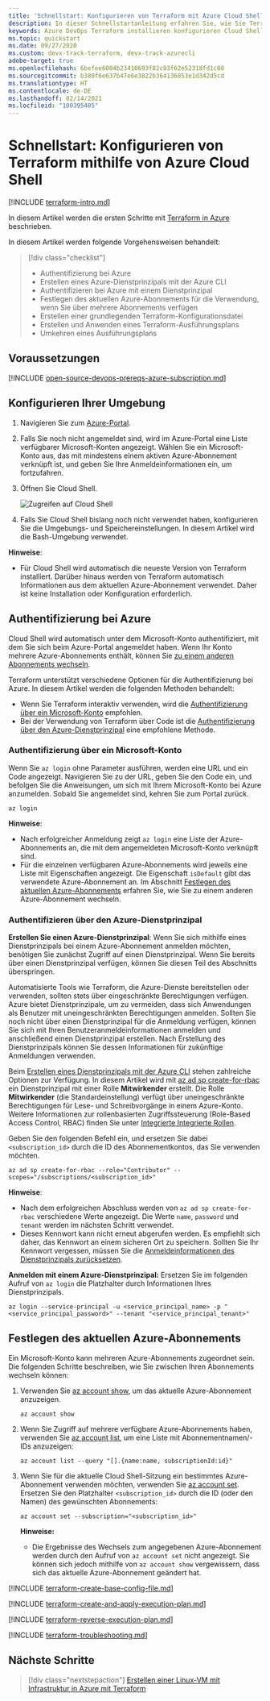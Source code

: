 ```yaml
---
title: 'Schnellstart: Konfigurieren von Terraform mit Azure Cloud Shell'
description: In dieser Schnellstartanleitung erfahren Sie, wie Sie Terraform mithilfe von Azure Cloud Shell installieren und konfigurieren.
keywords: Azure DevOps Terraform installieren konfigurieren Cloud Shell init planen anwenden Ausführung Portal anmelden Anmeldung RBAC Dienstprinzipal automatisiertes Skript
ms.topic: quickstart
ms.date: 09/27/2020
ms.custom: devx-track-terraform, devx-track-azurecli
adobe-target: true
ms.openlocfilehash: 6befee6004b23410693f82c83f62e52318fd1c08
ms.sourcegitcommit: b380f6e637b47e6e3822b364136853e1d342d5cd
ms.translationtype: HT
ms.contentlocale: de-DE
ms.lasthandoff: 02/14/2021
ms.locfileid: "100395405"
---
```

# <a name="quickstart-configure-terraform-using-azure-cloud-shell"></a>Schnellstart: Konfigurieren von Terraform mithilfe von Azure Cloud Shell
 
[!INCLUDE [terraform-intro.md](includes/terraform-intro.md)]

In diesem Artikel werden die ersten Schritte mit [Terraform in Azure](https://www.terraform.io/docs/providers/azurerm/index.html) beschrieben.

In diesem Artikel werden folgende Vorgehensweisen behandelt:
> [!div class="checklist"]
> * Authentifizierung bei Azure
> * Erstellen eines Azure-Dienstprinzipals mit der Azure CLI
> * Authentifizieren bei Azure mit einem Dienstprinzipal
> * Festlegen des aktuellen Azure-Abonnements für die Verwendung, wenn Sie über mehrere Abonnements verfügen
> * Erstellen einer grundlegenden Terraform-Konfigurationsdatei
> * Erstellen und Anwenden eines Terraform-Ausführungsplans
> * Umkehren eines Ausführungsplans

## <a name="prerequisites"></a>Voraussetzungen

[!INCLUDE [open-source-devops-prereqs-azure-subscription.md](../includes/open-source-devops-prereqs-azure-subscription.md)]

## <a name="configure-your-environment"></a>Konfigurieren Ihrer Umgebung

1. Navigieren Sie zum [Azure-Portal](https://portal.azure.com).

1. Falls Sie noch nicht angemeldet sind, wird im Azure-Portal eine Liste verfügbarer Microsoft-Konten angezeigt. Wählen Sie ein Microsoft-Konto aus, das mit mindestens einem aktiven Azure-Abonnement verknüpft ist, und geben Sie Ihre Anmeldeinformationen ein, um fortzufahren.

1. Öffnen Sie Cloud Shell.

    ![Zugreifen auf Cloud Shell](media/install-configure/portal-cloud-shell.png)

1. Falls Sie Cloud Shell bislang noch nicht verwendet haben, konfigurieren Sie die Umgebungs- und Speichereinstellungen. In diesem Artikel wird die Bash-Umgebung verwendet.

**Hinweise**:
- Für Cloud Shell wird automatisch die neueste Version von Terraform installiert. Darüber hinaus werden von Terraform automatisch Informationen aus dem aktuellen Azure-Abonnement verwendet. Daher ist keine Installation oder Konfiguration erforderlich.

## <a name="authenticate-to-azure"></a>Authentifizierung bei Azure

Cloud Shell wird automatisch unter dem Microsoft-Konto authentifiziert, mit dem Sie sich beim Azure-Portal angemeldet haben. Wenn Ihr Konto mehrere Azure-Abonnements enthält, können Sie [zu einem anderen Abonnements wechseln](#set-the-current-azure-subscription).

Terraform unterstützt verschiedene Optionen für die Authentifizierung bei Azure. In diesem Artikel werden die folgenden Methoden behandelt:

- Wenn Sie Terraform interaktiv verwenden, wird die [Authentifizierung über ein Microsoft-Konto](#authenticate-via-microsoft-account) empfohlen.
- Bei der Verwendung von Terraform über Code ist die [Authentifizierung über den Azure-Dienstprinzipal](#authenticate-via-azure-service-principal) eine empfohlene Methode.

### <a name="authenticate-via-microsoft-account"></a>Authentifizierung über ein Microsoft-Konto

Wenn Sie `az login` ohne Parameter ausführen, werden eine URL und ein Code angezeigt. Navigieren Sie zu der URL, geben Sie den Code ein, und befolgen Sie die Anweisungen, um sich mit Ihrem Microsoft-Konto bei Azure anzumelden. Sobald Sie angemeldet sind, kehren Sie zum Portal zurück.

```azurecli
az login
```

**Hinweise**:

- Nach erfolgreicher Anmeldung zeigt `az login` eine Liste der Azure-Abonnements an, die mit dem angemeldeten Microsoft-Konto verknüpft sind.
- Für die einzelnen verfügbaren Azure-Abonnements wird jeweils eine Liste mit Eigenschaften angezeigt. Die Eigenschaft `isDefault` gibt das verwendete Azure-Abonnement an. Im Abschnitt [Festlegen des aktuellen Azure-Abonnements](#set-the-current-azure-subscription) erfahren Sie, wie Sie zu einem anderen Azure-Abonnement wechseln.

### <a name="authenticate-via-azure-service-principal"></a>Authentifizieren über den Azure-Dienstprinzipal

**Erstellen Sie einen Azure-Dienstprinzipal**: Wenn Sie sich mithilfe eines Dienstprinzipals bei einem Azure-Abonnement anmelden möchten, benötigen Sie zunächst Zugriff auf einen Dienstprinzipal. Wenn Sie bereits über einen Dienstprinzipal verfügen, können Sie diesen Teil des Abschnitts überspringen.

Automatisierte Tools wie Terraform, die Azure-Dienste bereitstellen oder verwenden, sollten stets über eingeschränkte Berechtigungen verfügen. Azure bietet Dienstprinzipale, um zu vermeiden, dass sich Anwendungen als Benutzer mit uneingeschränkten Berechtigungen anmelden. Sollten Sie noch nicht über einen Dienstprinzipal für die Anmeldung verfügen, können Sie sich mit Ihren Benutzeranmeldeinformationen anmelden und anschließend einen Dienstprinzipal erstellen. Nach Erstellung des Dienstprinzipals können Sie dessen Informationen für zukünftige Anmeldungen verwenden.

Beim [Erstellen eines Dienstprinzipals mit der Azure CLI](/cli/azure/create-an-azure-service-principal-azure-cli?) stehen zahlreiche Optionen zur Verfügung. In diesem Artikel wird mit [az ad sp create-for-rbac](/cli/azure/ad/sp?#az-ad-sp-create-for-rbac) ein Dienstprinzipal mit einer Rolle **Mitwirkender** erstellt. Die Rolle **Mitwirkender** (die Standardeinstellung) verfügt über uneingeschränkte Berechtigungen für Lese- und Schreibvorgänge in einem Azure-Konto. Weitere Informationen zur rollenbasierten Zugriffssteuerung (Role-Based Access Control, RBAC) finden Sie unter [Integrierte Integrierte Rollen](/azure/active-directory/role-based-access-built-in-roles).

Geben Sie den folgenden Befehl ein, und ersetzen Sie dabei `<subscription_id>` durch die ID des Abonnementkontos, das Sie verwenden möchten.

```azurecli
az ad sp create-for-rbac --role="Contributor" --scopes="/subscriptions/<subscription_id>"
```

**Hinweise**:

- Nach dem erfolgreichen Abschluss werden von `az ad sp create-for-rbac` verschiedene Werte angezeigt. Die Werte `name`, `password` und `tenant` werden im nächsten Schritt verwendet.
- Dieses Kennwort kann nicht erneut abgerufen werden. Es empfiehlt sich daher, das Kennwort an einem sicheren Ort zu speichern. Sollten Sie Ihr Kennwort vergessen, müssen Sie die [Anmeldeinformationen des Dienstprinzipals zurücksetzen](/cli/azure/create-an-azure-service-principal-azure-cli#reset-credentials).

**Anmelden mit einem Azure-Dienstprinzipal:** Ersetzen Sie im folgenden Aufruf von `az login` die Platzhalter durch Informationen Ihres Dienstprinzipals.

```azurecli
az login --service-principal -u <service_principal_name> -p "<service_principal_password>" --tenant "<service_principal_tenant>"
```

## <a name="set-the-current-azure-subscription"></a>Festlegen des aktuellen Azure-Abonnements

Ein Microsoft-Konto kann mehreren Azure-Abonnements zugeordnet sein. Die folgenden Schritte beschreiben, wie Sie zwischen Ihren Abonnements wechseln können:

1. Verwenden Sie [az account show](/cli/azure/account#az-account-show), um das aktuelle Azure-Abonnement anzuzeigen.

    ```azurecli
    az account show
    ```

1. Wenn Sie Zugriff auf mehrere verfügbare Azure-Abonnements haben, verwenden Sie [az account list](/cli/azure/account#az-account-list), um eine Liste mit Abonnementnamen/-IDs anzuzeigen:

    ```azurecli
    az account list --query "[].{name:name, subscriptionId:id}"
    ```

1. Wenn Sie für die aktuelle Cloud Shell-Sitzung ein bestimmtes Azure-Abonnement verwenden möchten, verwenden Sie [az account set](/cli/azure/account#az-account-set). Ersetzen Sie den Platzhalter `<subscription_id>` durch die ID (oder den Namen) des gewünschten Abonnements:

    ```azurecli
    az account set --subscription="<subscription_id>"
    ```

    **Hinweise:**

    - Die Ergebnisse des Wechsels zum angegebenen Azure-Abonnement werden durch den Aufruf von `az account set` nicht angezeigt. Sie können sich jedoch mithilfe von `az account show` vergewissern, dass sich das aktuelle Azure-Abonnement geändert hat.

[!INCLUDE [terraform-create-base-config-file.md](includes/terraform-create-base-config-file.md)]

[!INCLUDE [terraform-create-and-apply-execution-plan.md](includes/terraform-create-and-apply-execution-plan.md)]

[!INCLUDE [terraform-reverse-execution-plan.md](includes/terraform-reverse-execution-plan.md)]

[!INCLUDE [terraform-troubleshooting.md](includes/terraform-troubleshooting.md)]

## <a name="next-steps"></a>Nächste Schritte

> [!div class="nextstepaction"]
> [Erstellen einer Linux-VM mit Infrastruktur in Azure mit Terraform](create-linux-virtual-machine-with-infrastructure.md)
